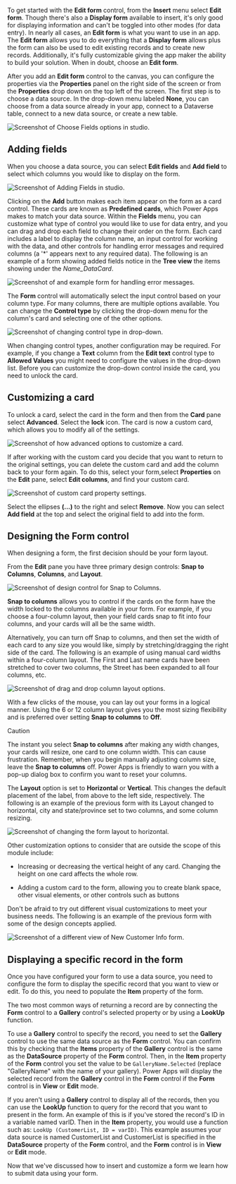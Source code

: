 To get started with the **Edit form** control, from the **Insert** menu select **Edit form**. Though there's also a **Display form** available to insert, it's only good for displaying information and can't be toggled into other modes (for data entry). In nearly all cases, an **Edit form** is what you want to use in an app. The **Edit form** allows you to do everything that a **Display form** allows plus the form can also be used to edit existing records and to create new records. Additionally, it's fully customizable giving the app maker the ability to build your
solution. When in doubt, choose an **Edit form**.

After you add an **Edit form** control to the canvas, you can configure the properties via the **Properties** panel on the right side of the screen or from the **Properties** drop down on the top left of the screen. The first step is to choose a data source. In the drop-down menu labeled **None**, you can choose from a data source already in your app, connect to a Dataverse table, connect to a new data source, or create a new table.

![Screenshot of Choose Fields options in studio.](../media/choose-fields.png)

## Adding fields

When you choose a data source, you can select **Edit fields** and **Add field** to select which columns you would like to display on the form. 

![Screenshot of Adding Fields in studio.](../media/adding-fields.png)

Clicking on the **Add** button makes each item appear on the form as a card control. These cards are known as **Predefined cards**, which Power Apps makes to match your data source. Within the **Fields** menu, you can customize what type of control you would like to use for data entry, and you can drag and drop each field to change their order on the form.  Each card includes a label to display the column name, an input control for working with the data, and other controls for handling error messages and required columns (a '*' appears next to any required data). The following is an example of a form showing added fields notice in the **Tree view** the items showing under the *Name_DataCard*.

![Screenshot of and example form for handling error messages.](../media/example-form.png)

The **Form** control will automatically select the input control based on your column type. For many columns, there are multiple options available. You can change the **Control type** by clicking the drop-down menu for the column's
card and selecting one of the other options.

![Screenshot of changing control type in drop-down.](../media/control-type.png)

When changing control types, another configuration may be required. For example, if you change a **Text** column from the **Edit text** control type to **Allowed Values** you might need to configure the values in the drop-down list. Before you can customize the drop-down control inside the card, you need to unlock the card.

## Customizing a card

To unlock a card, select the card in the form and then from the **Card** pane select **Advanced**. Select the **lock** icon. The card is now a custom card, which allows you to modify all of the settings.

![Screenshot of how advanced options to customize a card.](../media/customize-card.png)

If after working with the custom card you decide that you want to return to the original settings, you can delete the custom card and add the column back to your form again. To do this, select your form,select **Properties** on the **Edit** pane, select **Edit columns**, and find your custom card.

![Screenshot of custom card property settings.](../media/custom-card.png)

Select the ellipses **(...)** to the right and select **Remove**. Now you can select **Add field** at the top and select the original field to add into the form.

## Designing the Form control

When designing a form, the first decision should be your form layout.

From the **Edit** pane you have three primary design controls: **Snap to Columns**, **Columns**, and **Layout**.

![Screenshot of design control for Snap to Columns.](../media/snap-to-columns.png)

**Snap to columns** allows you to control if the cards on the form have the width locked to the columns available in your form. For example, if you choose a four-column layout, then your field cards snap to fit into four columns, and your cards will all be the same width.

Alternatively, you can turn off Snap to columns, and then set the width of each card to any size you would like, simply by stretching/dragging the right side of the card. The following is an example of using manual card widths within a four-column layout. The First and Last name cards have been stretched to cover two columns, the Street has been expanded to all four columns, etc.

![Screenshot of drag and drop column layout options.](../media/column-layout.png)

With a few clicks of the mouse, you can lay out your forms in a logical manner. Using the 6 or 12 column layout gives you the most sizing flexibility and is preferred over setting **Snap to columns** to **Off**.

>[!Caution]
>The instant you select **Snap to columns** after making any width changes, your cards will resize, one card to one column width. This can cause frustration. Remember, when you begin manually adjusting column size, leave the **Snap to columns** off. Power Apps is friendly to warn you with a pop-up dialog box to confirm you want to reset your columns.

The **Layout** option is set to **Horizontal** or **Vertical**. This changes
the default placement of the label, from above to the left side, respectively. The following is an example of the previous form with its Layout changed to horizontal, city and state/province set to two columns, and some column resizing.

![Screenshot of changing the form layout to horizontal.](../media/horizontal.png)

Other customization options to consider that are outside the scope of
this module include:

- Increasing or decreasing the vertical height of any card. Changing the height on one card affects the whole row.

- Adding a custom card to the form, allowing you to create blank space, other visual elements, or other controls such as buttons

Don't be afraid to try out different visual customizations to meet your business needs. The following is an example of the previous form with some of the design concepts applied.

![Screenshot of a different view of New Customer Info form.](../media/new-customer-info.png)

## Displaying a specific record in the form

Once you have configured your form to use a data source, you need to configure the form to display the specific record that you want to view or edit. To do this, you need to populate the **Item** property of the form.

The two most common ways of returning a record are by connecting the **Form** control to a **Gallery** control's selected property or by using a **LookUp** function.

To use a **Gallery** control to specify the record, you need to set the **Gallery** control to use the same data source as the **Form** control. You can confirm this by checking that the **Items** property of the **Gallery** control is the same as the **DataSource** property of the **Form** control. Then, in the **Item** property of the **Form** control you set the value to be `GalleryName.Selected` (replace "GalleryName" with the name of your gallery). Power Apps will display the selected record from the **Gallery** control in the **Form** control if the **Form** control is in **View** or **Edit** mode.

If you aren't using a **Gallery** control to display all of the records, then you can use the **LookUp** function to query for the record that you want to present in the form. An example of this is if you've stored the record's ID in a variable named varID. Then in the **Item** property, you would use a function such as: `LookUp (CustomerList, ID = varID)`. This example assumes your data source is named CustomerList and CustomerList is specified in the **DataSource** property of the **Form** control, and the **Form** control is in **View** or **Edit** mode.

Now that we've discussed how to insert and customize a form we learn how to submit data using your form.
